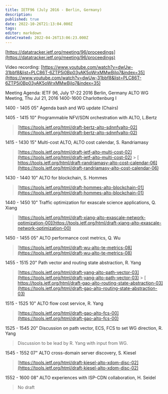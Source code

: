 ```yaml
---
title: IETF96 (July 2016 - Berlin, Germany)
description:
published: true
date: 2022-10-26T21:13:04.000Z
tags:
editor: markdown
dateCreated: 2022-04-26T13:06:23.000Z
---
```


[​https://datatracker.ietf.org/meeting/96/proceedings](https://datatracker.ietf.org/meeting/96/proceedings)

Video recording:
[​https://www.youtube.com/watch?v=dwUw-31bbf8&list=PLC86T-6ZTP5i0Bp03yAK5oWrxMMwBjIq7&index=35](https://www.youtube.com/watch?v=dwUw-31bbf8&list=PLC86T-6ZTP5i0Bp03yAK5oWrxMMwBjIq7&index=35)

Meeting Agenda:
IETF 96, July 17-22 2016 Berlin, Germany
ALTO WG Meeting, Thu Jul 21, 2016 1400-1600 Charlottenburg I

1400 - 1405 05" Agenda bash and WG update (Chairs)

1405 - 1415 10" Programmable NFV/SDN orchestration with ALTO, L.Bertz

> [​https://tools.ietf.org/html/draft-bertz-alto-sdnnfvalto-02](https://tools.ietf.org/html/draft-bertz-alto-sdnnfvalto-02)

1415 - 1430 15" Multi-cost ALTO, ALTO cost calendar, S. Randriamasy

> [​https://tools.ietf.org/html/draft-ietf-alto-multi-cost-02](https://tools.ietf.org/html/draft-ietf-alto-multi-cost-02) > [​https://tools.ietf.org/html/draft-randriamasy-alto-cost-calendar-06](https://tools.ietf.org/html/draft-randriamasy-alto-cost-calendar-06)

1430 - 1440 10" ALTO for blockchain, S. Hommes

> [​https://tools.ietf.org/html/draft-hommes-alto-blockchain-01](https://tools.ietf.org/html/draft-hommes-alto-blockchain-01)

1440 - 1450 10" Traffic optimization for exascale science applications, Q. Xiang

> [​https://tools.ietf.org/html/draft-xiang-alto-exascale-network-optimization-00](https://tools.ietf.org/html/draft-xiang-alto-exascale-network-optimization-00)

1450 - 1455 05" ALTO performance cost metrics, Q. Wu

> [​https://tools.ietf.org/html/draft-wu-alto-te-metrics-08](https://tools.ietf.org/html/draft-wu-alto-te-metrics-08)

1455 - 1515 20" Path vector and routing state abstraction, R. Yang

> [​https://tools.ietf.org/html/draft-yang-alto-path-vector-03](https://tools.ietf.org/html/draft-yang-alto-path-vector-03) > [​https://tools.ietf.org/html/draft-gao-alto-routing-state-abstraction-03](https://tools.ietf.org/html/draft-gao-alto-routing-state-abstraction-03)

1515 - 1525 10" ALTO flow cost service, R. Yang

> [​https://tools.ietf.org/html/draft-gao-alto-fcs-00](https://tools.ietf.org/html/draft-gao-alto-fcs-00)

1525 - 1545 20" Discussion on path vector, ECS, FCS to set WG direction, R. Yang

> Discussion to be lead by R. Yang with input from WG.

1545 - 1552 07" ALTO cross-domain server discovery, S. Kiesel

> [​https://tools.ietf.org/html/draft-kiesel-alto-xdom-disc-02](https://tools.ietf.org/html/draft-kiesel-alto-xdom-disc-02)

1552 - 1600 08" ALTO experiences with ISP-CDN collaboration, H. Seidel

> No draft

